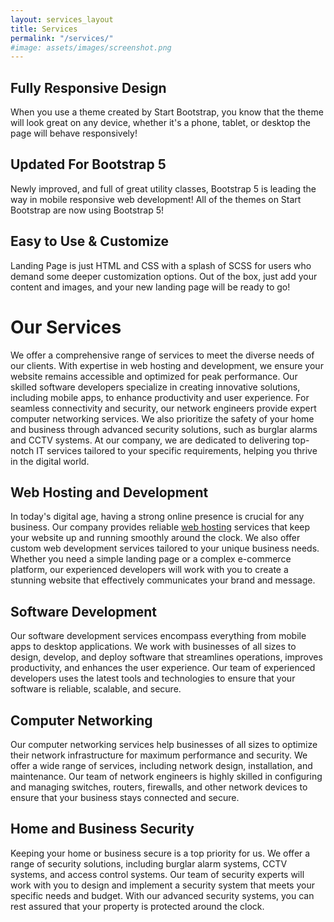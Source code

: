 ```yaml
---
layout: services_layout
title: Services
permalink: "/services/"
#image: assets/images/screenshot.png
---
```






<div class="container-fluid p-0">
                <div class="row g-0">
                    <div class="col-lg-6 order-lg-2 text-white showcase-img" style="background-image: url('assets/img/bg-showcase-1.jpg')"></div>
                    <div class="col-lg-6 order-lg-1 my-auto showcase-text">
                        <h2>Fully Responsive Design</h2>
                        <p class="lead mb-0">When you use a theme created by Start Bootstrap, you know that the theme will look great on any device, whether it's a phone, tablet, or desktop the page will behave responsively!</p>
                    </div>
                </div>
                <div class="row g-0">
                    <div class="col-lg-6 text-white showcase-img" style="background-image: url('assets/img/bg-showcase-2.jpg')"></div>
                    <div class="col-lg-6 my-auto showcase-text">
                        <h2>Updated For Bootstrap 5</h2>
                        <p class="lead mb-0">Newly improved, and full of great utility classes, Bootstrap 5 is leading the way in mobile responsive web development! All of the themes on Start Bootstrap are now using Bootstrap 5!</p>
                    </div>
                </div>
                <div class="row g-0">
                    <div class="col-lg-6 order-lg-2 text-white showcase-img" style="background-image: url('assets/img/bg-showcase-3.jpg')"></div>
                    <div class="col-lg-6 order-lg-1 my-auto showcase-text">
                        <h2>Easy to Use &amp; Customize</h2>
                        <p class="lead mb-0">Landing Page is just HTML and CSS with a splash of SCSS for users who demand some deeper customization options. Out of the box, just add your content and images, and your new landing page will be ready to go!</p>
                    </div>
                </div>
            </div>















<div class="text-center">
    <h1 class="display-5 fw-bold">Our Services</h1>
        <div class="mx-auto">
            <p class="fs-5 mb-4 text-secondary">We offer a comprehensive range of services to meet the diverse needs of our clients. With expertise in web hosting and development, we ensure your website remains accessible and optimized for peak performance. Our skilled software developers specialize in creating innovative solutions, including mobile apps, to enhance productivity and user experience. For seamless connectivity and security, our network engineers provide expert computer networking services. We also prioritize the safety of your home and business through advanced security solutions, such as burglar alarms and CCTV systems. At our company, we are dedicated to delivering top-notch IT services tailored to your specific requirements, helping you thrive in the digital world.</p>
        </div>
</div>

## Web Hosting and Development

In today's digital age, having a strong online presence is crucial for any business. Our company provides reliable <a href="https://hosting.uslayer.com/" target="_blank">web hosting</a> services that keep your website up and running smoothly around the clock. We also offer custom web development services tailored to your unique business needs. Whether you need a simple landing page or a complex e-commerce platform, our experienced developers will work with you to create a stunning website that effectively communicates your brand and message.

## Software Development

Our software development services encompass everything from mobile apps to desktop applications. We work with businesses of all sizes to design, develop, and deploy software that streamlines operations, improves productivity, and enhances the user experience. Our team of experienced developers uses the latest tools and technologies to ensure that your software is reliable, scalable, and secure.

## Computer Networking

Our computer networking services help businesses of all sizes to optimize their network infrastructure for maximum performance and security. We offer a wide range of services, including network design, installation, and maintenance. Our team of network engineers is highly skilled in configuring and managing switches, routers, firewalls, and other network devices to ensure that your business stays connected and secure.

## Home and Business Security

Keeping your home or business secure is a top priority for us. We offer a range of security solutions, including burglar alarm systems, CCTV systems, and access control systems. Our team of security experts will work with you to design and implement a security system that meets your specific needs and budget. With our advanced security systems, you can rest assured that your property is protected around the clock.

